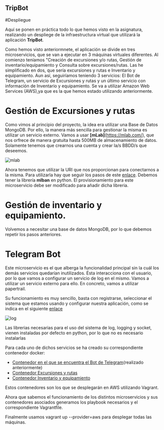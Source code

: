 ## TripBot
#Despliegue

Aquí se ponen en práctica todo lo que hemos visto en la asignatura, realizando un despliege de la infraestructura virtual que utilizará la aplicación **TripBot**.

Como hemos visto anteriormnete, el aplicación se divide en tres microservicios, que se van a ejecutar en 3 máquinas virtuales diferentes. Al comienzo teníamos "Creación de excursiones y/o rutas, Gestión de inventario/equipamiento y Consulta sobre excursiones/rutas. Las he simplificado en dos, que sería excursiones y rutas e Inventario y equipamiento.
Aun así, seguiríamos teniendo 3 servicios: El Bot de Telegram, un servicio de Excursiones y rutas y un último servicio con información de Inventario y equipamiento.
Se va a utilizar Amazon Web Services (AWS),ya que es la que hemos estado utilizando anteriormente.


# Gestión de Excursiones y rutas

Como vimos al principio del proyecto, la idea era utilizar una Base de Datos MongoDB. Por ello, la manera más sencilla para gestionar la misma es utilizar un servicio externo.
Vamos  a usar **[mLab]**(https://mlab.com/), que nos orfrece de manera gratuita hasta 500MB de almacenamiento de datos. Solamente tenemos que crearnos una cuenta y crear la/s BBDD/s que deseemos.

![mlab](http://i1175.photobucket.com/albums/r629/Cesar_Albusac_Jorge/ultimo%20hito/mongo_zpslpxxevzd.png)

Ahora tenemos que utilizar la URI que nos proporcionan para conectarnos a la misma. Para utilizarla hay que seguir los pasos de este [enlace](). 
Debemos tener la librería **mlban** en python. El provisionamiento para este microservicio debe ser modificado para añadir dicha libreria.


# Gestión de inventario y equipamiento.

Volvemos a necesitar una base de datos MongoDB, por lo que debemos repetir los pasos anteriores.


# Telegram Bot 

Este microservicio es el que alberga la funcionalidad principal sin la cuál los demás servicios quedarían inutilizados. Ésta interacciona con el usuario, por lo que vamos a configurar un servicio de log en el mismo. Vamos a utilizar un servicio externo para ello. En concreto, vamos a utilizar papertrail.

Su funcionamiento es muy sencillo, basta con registrarse, seleccionar el sistema que estamos usando y configurar nuestra aplicación, como se indica en el siguiente [enlace](http://help.papertrailapp.com/kb/configuration/configuring-centralized-logging-from-python-apps/)

![log](http://i1175.photobucket.com/albums/r629/Cesar_Albusac_Jorge/ultimo%20hito/8223b115-8cbf-41c9-b324-0b69384fab43_zpsv41cdd3i.png)


Las librerias necesarias para el uso del sistema de log, logging y socket, vienen instaladas por defecto en python, por lo que no es necesario instalarlas

Para cada uno de dichos servicios se ha creado su correspondiente contenedor docker:

* [Contenedor en el que se encuentra el Bot de Telegram](https://hub.docker.com/r/cesar2/tripbot/)(realizado anteriormente) 
* [Contenedor Excursiones y rutas](https://hub.docker.com/r/cesar2/tripbot-rutas_y_excursiones/)
* [Contenedor Inventario y equipamiento](https://hub.docker.com/r/cesar2/tripbot-equipamiento/)

Estos contenedores son los que se desplegarán en AWS utilizando Vagrant.

Ahora que sabemos el funcionamiento de los distintos microservicios y sus contenedores asociados generamos los playbook necesarios y el correspondiente Vagrantfile.


Finalmente usamos vagrant up --provider=aws para desplegar todas las máquinas.


